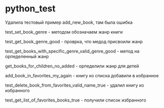 # python_test
Удалила тестовый пример add_new_book, там была ошибка

test_set_book_genre - методом обозначаем жанр книги

test_get_book_genre_good - проврка, что медод присвоили жанр

test_get_books_with_specific_genre_valid_genre_good - метод на орпеделенный жанр

get_books_for_children_no_added - орпеделили жанр для детей

add_book_in_favorites_my_again - книгу из списка добавили в избранное

test_delete_book_from_favorites_valid_name_true - удалил книгу из избранного

test_get_list_of_favorites_books_true - получили список избранного
